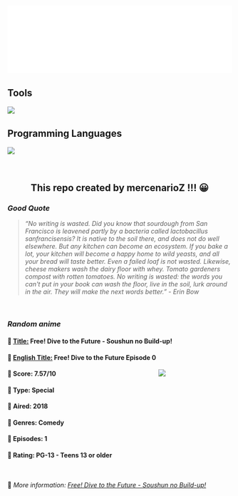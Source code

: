 
<img src="svg/nai.svg" />

<p>
  <h2>Tools</h2>
  <a href="https://skillicons.dev">
    <img src="https://skillicons.dev/icons?i=git,bash,vim,ubuntu,tensorflow,pytorch,docker,raspberrypi" />
  </a>

  <br />

  <h2>Programming Languages</h2>

  <a href="https://skillicons.dev">
    <img src="https://skillicons.dev/icons?i=python,c,cpp" />
  </a>
</p>

<br />

<h2 align="center">This repo created by mercenarioZ !!! 😀</h2>
<h3><i>Good Quote</i></h3>

<blockquote>
<i>
“No writing is wasted. Did you know that sourdough from San Francisco is leavened partly by a bacteria called lactobacillus sanfrancisensis? It is native to the soil there, and does not do well elsewhere. But any kitchen can become an ecosystem. If you bake a lot, your kitchen will become a happy home to wild yeasts, and all your bread will taste better. Even a failed loaf is not wasted. Likewise, cheese makers wash the dairy floor with whey. Tomato gardeners compost with rotten tomatoes. No writing is wasted: the words you can't put in your book can wash the floor, live in the soil, lurk around in the air. They will make the next words better.” - Erin Bow
</i>
</blockquote>

<br />

<h3><i>Random anime</i></h3>

<h4>
  <strong>🥭 <u>Title:</u></strong> Free! Dive to the Future - Soushun no Build-up!
</h4>

<h4>🌿 <u>English Title:</u> Free! Dive to the Future Episode 0</h4>

<img align="right" width="165" src=https://cdn.myanimelist.net/images/anime/1386/93218.jpg />

<h4>🌱 Score: 7.57/10</h4>

<h4>🌲 Type: Special</h4>

<h4>🌴 Aired: 2018</h4>

<h4>🌵 Genres: Comedy</h4>

<h4>🥑 Episodes: 1</h4>

<h4>🍏 Rating: PG-13 - Teens 13 or older</h4>

<br />

🍂 *More information: [Free! Dive to the Future - Soushun no Build-up!](https://myanimelist.net/anime/38027/Free_Dive_to_the_Future_-_Soushun_no_Build-up)*
    